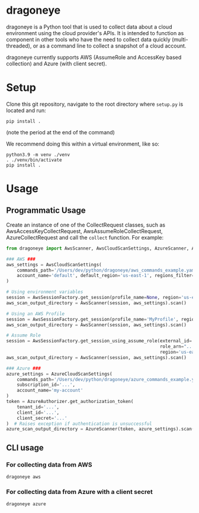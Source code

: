 # dragoneye
dragoneye is a Python tool that is used to collect data about a cloud environment using the cloud provider's APIs. It is intended to function as component in other tools who have the need to collect data quickly (multi-threaded), or as a command line to collect a snapshot of a cloud account.

dragoneye currently supports AWS (AssumeRole and AccessKey based collection) and Azure (with client secret).

# Setup
Clone this git repository, navigate to the root directory where `setup.py` is located and run:
```
pip install .
```
(note the period at the end of the command)

We recommend doing this within a virtual environment, like so:
```
python3.9 -m venv ./venv
. ./venv/bin/activate
pip install .
```

# Usage

## Programmatic Usage
Create an instance of one of the CollectRequest classes, such as AwsAccessKeyCollectRequest, AwsAssumeRoleCollectRequest, AzureCollectRequest and call the `collect` function. For example:
```python
from dragoneye import AwsScanner, AwsCloudScanSettings, AzureScanner, AzureCloudScanSettings, AwsSessionFactory, AzureAuthorizer

### AWS ###
aws_settings = AwsCloudScanSettings(
    commands_path='/Users/dev/python/dragoneye/aws_commands_example.yaml',
    account_name='default', default_region='us-east-1', regions_filter=['us-east-1']
)

# Using environment variables
session = AwsSessionFactory.get_session(profile_name=None, region='us-east-1')  # Raises exception if authentication is unsuccessful
aws_scan_output_directory = AwsScanner(session, aws_settings).scan()

# Using an AWS Profile
session = AwsSessionFactory.get_session(profile_name='MyProfile', region='us-east-1')  # Raises exception if authentication is unsuccessful
aws_scan_output_directory = AwsScanner(session, aws_settings).scan()

# Assume Role
session = AwsSessionFactory.get_session_using_assume_role(external_id='...',
                                                          role_arn="...",
                                                          region='us-east-1')
aws_scan_output_directory = AwsScanner(session, aws_settings).scan()

### Azure ###
azure_settings = AzureCloudScanSettings(
    commands_path='/Users/dev/python/dragoneye/azure_commands_example.yaml',
    subscription_id='...',
    account_name='my-account'
)
token = AzureAuthorizer.get_authorization_token(
    tenant_id='...',
    client_id='...',
    client_secret='...'
)  # Raises exception if authentication is unsuccessful
azure_scan_output_directory = AzureScanner(token, azure_settings).scan()

```

## CLI usage

### For collecting data from AWS
```
dragoneye aws
```

### For collecting data from Azure with a client secret
```
dragoneye azure
```
